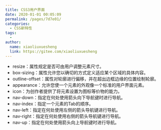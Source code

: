 ```yaml
---
title: CSS3用户界面
date: 2020-01-01 00:05:09
permalink: /pages/7d7e01/
categories:
  - CSS新特性
tags:
  - 
author: 
  name: xiaoliuxuesheng
  link: https://gitee.com/xiaoliuxuesheng
---
```

- resize：属性规定是否可由用户调整元素尺寸。
- box-sizing：属性允许您以确切的方式定义适应某个区域的具体内容。
- outline-offset：属性对轮廓进行偏移，并在超出边框边缘的位置绘制轮廓。
- appearance：允许您使一个元素的外观像一个标准的用户界面元素。
- icon：为创作者提供了将元素设置为图标等价物的能力。
- nav-down：指定在何处使用箭头向下导航键时进行导航。
- nav-index：指定一个元素的Tab的顺序。
- nav-left：指定在何处使用左侧的箭头导航键进行导航。
- nav-right：指定在何处使用右侧的箭头导航键进行导航。
- nav-up：指定在何处使用箭头向上导航键时进行导航。
